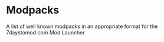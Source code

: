 # Modpacks
A list of well known modpacks in an appropriate format for the 7daystomod.com Mod Launcher
